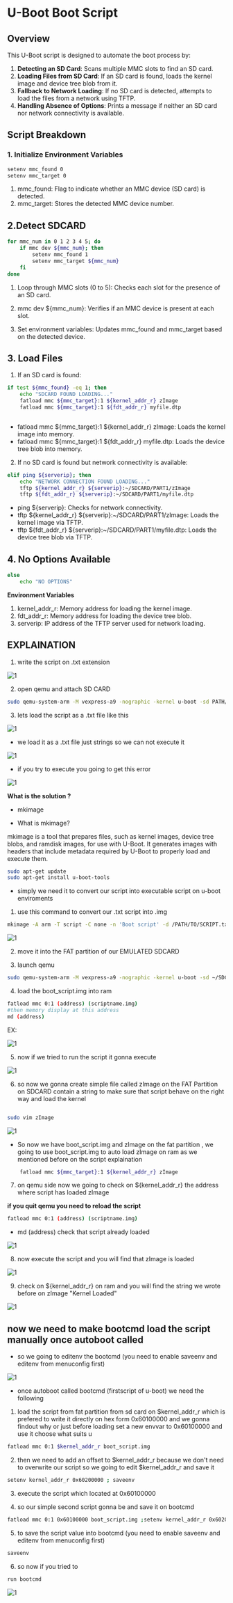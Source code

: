 # U-Boot Boot Script

## Overview

This U-Boot script is designed to automate the boot process by:

1. **Detecting an SD Card**: Scans multiple MMC slots to find an SD card.
2. **Loading Files from SD Card**: If an SD card is found, loads the kernel image and device tree blob from it.
3. **Fallback to Network Loading**: If no SD card is detected, attempts to load the files from a network using TFTP.
4. **Handling Absence of Options**: Prints a message if neither an SD card nor network connectivity is available.

## Script Breakdown

### 1. Initialize Environment Variables

```sh
setenv mmc_found 0
setenv mmc_target 0
```
1. mmc_found: Flag to indicate whether an MMC device (SD card) is detected.
2. mmc_target: Stores the detected MMC device number.

## 2.Detect SDCARD

```sh
for mmc_num in 0 1 2 3 4 5; do
    if mmc dev ${mmc_num}; then
        setenv mmc_found 1
        setenv mmc_target ${mmc_num}
    fi
done
```
1. Loop through MMC slots (0 to 5): Checks each slot for the presence of an SD card.

2. mmc dev ${mmc_num}: Verifies if an MMC device is present at each slot.

3. Set environment variables: Updates mmc_found and mmc_target based on the detected device.

## 3. Load Files

1. If an SD card is found:


```bash
if test ${mmc_found} -eq 1; then
    echo "SDCARD FOUND LOADING..."
    fatload mmc ${mmc_target}:1 ${kernel_addr_r} zImage
    fatload mmc ${mmc_target}:1 ${fdt_addr_r} myfile.dtp



```

- fatload mmc ${mmc_target}:1 ${kernel_addr_r} zImage: Loads the kernel image into memory.
- fatload mmc ${mmc_target}:1 ${fdt_addr_r} myfile.dtp: Loads the device tree blob into memory.


2. If no SD card is found but network connectivity is available:

```bash 
elif ping ${serverip}; then
    echo "NETWORK CONNECTION FOUND LOADING..."
    tftp ${kernel_addr_r} ${serverip}:~/SDCARD/PART1/zImage
    tftp ${fdt_addr_r} ${serverip}:~/SDCARD/PART1/myfile.dtp

```
- ping ${serverip}: Checks for network connectivity.
- tftp ${kernel_addr_r} ${serverip}:~/SDCARD/PART1/zImage: Loads the kernel image via TFTP.
- tftp ${fdt_addr_r} ${serverip}:~/SDCARD/PART1/myfile.dtp: Loads the device tree blob via TFTP.


## 4. No Options Available


```bash
else
    echo "NO OPTIONS"
```
**Environment Variables**

1. kernel_addr_r: Memory address for loading the kernel image.
2. fdt_addr_r: Memory address for loading the device tree blob.
3. serverip: IP address of the TFTP server used for network loading.


## EXPLAINATION 

1. write the script on .txt extension 

![1](/images/1.png)

2. open qemu and attach SD CARD 



```bash 
sudo qemu-system-arm -M vexpress-a9 -nographic -kernel u-boot -sd PATH/TO/EMULATEDSD.img -net nic -net tap,ifname=tap0,script=/PATH/TO/NETWORKSCRIPT

```


3. lets load the script as a .txt file like this

![1](/images/2.png)


- we load it as a .txt file just strings so we can not execute it 

![1](/images/3.png)


- if you try to execute you going to get this error

![1](/images/4.png)


**What is the solution ?**

- mkimage 

- What is mkimage?

mkimage is a tool that prepares files, such as kernel images, device tree blobs, and ramdisk images, for use with U-Boot. It generates images with headers that include metadata required by U-Boot to properly load and execute them.

```bash
sudo apt-get update
sudo apt-get install u-boot-tools
```
- simply we need it to convert our script into executable script on u-boot enviroments 

1. use this command to convert our .txt script into .img 

```bash
mkimage -A arm -T script -C none -n 'Boot script' -d /PATH/TO/SCRIPT.txt /PATH/TO/boot_script.img

```
![1](/images/5.png)

2. move it into the FAT partition of our EMULATED SDCARD


3. launch qemu 

```bash 
sudo qemu-system-arm -M vexpress-a9 -nographic -kernel u-boot -sd ~/SDCARD/EMULATEDSD.img -net nic -net tap,ifname=tap0,script=/home/karimzidantech/NETWORK_SCRIPT/qemu-ifup
```
4. load the boot_script.img into ram

```bash
fatload mmc 0:1 (address) (scriptname.img)
#then memory display at this address
md (address)
```
EX:


![1](/images/6.png)


5. now if we tried to run the script it gonna execute

![1](/images/7.png)


6. so now we gonna create simple file called zImage on the FAT Partition on SDCARD contain a string to make sure that script behave on the right way and load the kernel   

```bash 

sudo vim zImage 

```

![1](/images/8.png) 


- So now we have boot_script.img and zImage on the fat partition , we going to use boot_script.img to auto load zImage on ram as we mentioned before on the script explaination 
 
```bash
    fatload mmc ${mmc_target}:1 ${kernel_addr_r} zImage
```

7. on qemu side now we going to check on ${kernel_addr_r} the address where script has loaded zImage

**if you quit qemu you need to reload the script**

```bash
fatload mmc 0:1 (address) (scriptname.img)

```
- md (address) check that script already loaded

![1](/images/6.png)


8. now execute the script and you will find that zImage is loaded 

![1](/images/10.png) 

9. check on ${kernel_addr_r} on ram and you will find the string we wrote before on zImage "Kernel Loaded"

![1](/images/9.png)  


## now we need to make bootcmd load the script manually once autoboot called

- so we going to editenv the bootcmd (you need to enable saveenv and editenv from menuconfig first)

![1](/images/11.png) 

- once autoboot called bootcmd (firstscript of u-boot) we need the following   

1. load the script from fat partition from sd card on $kernel_addr_r which is prefered to write it directly on hex form 0x60100000 and we gonna findout why or just before loading set a new envvar to 0x60100000 and use it choose what suits u

```bash
fatload mmc 0:1 $kernel_addr_r boot_script.img 
```
2. then we need to add an offset to $kernel_addr_r because we don't need to overwrite our script so we going to edit $kernel_addr_r and save it

```bash
setenv kernel_addr_r 0x60200000 ; saveenv 
```
3. execute the script which located at 0x60100000


4. so our simple second script gonna be and save it on bootcmd 

```bash
fatload mmc 0:1 0x60100000 boot_script.img ;setenv kernel_addr_r 0x60200000 ; saveenv ; source 0x60100000
```

5. to save the script value into bootcmd (you need to enable saveenv and editenv from menuconfig first)
```bash
saveenv 
```
6. so now if you tried to 


```bash
run bootcmd
```
![1](/images/12.png) 



